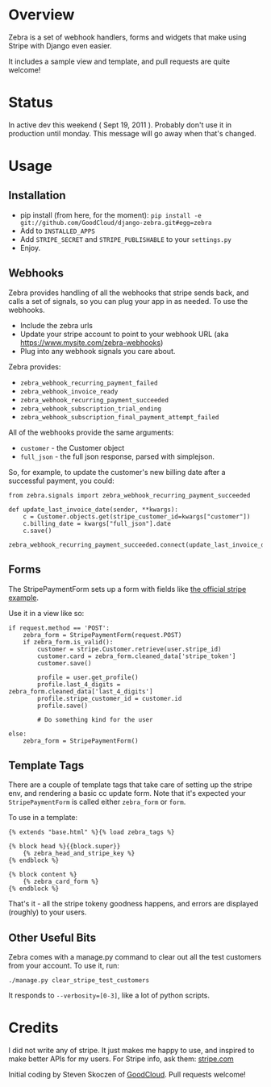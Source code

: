 Overview
========

Zebra is a set of webhook handlers, forms and widgets that make using Stripe with Django even easier.

It includes a sample view and template, and pull requests are quite welcome!

Status
======

In active dev this weekend ( Sept 19, 2011 ).  Probably don't use it in production until monday.  This message will go away when that's changed.


Usage
=====

## Installation ##

* pip install (from here, for the moment): 
	`pip install -e git://github.com/GoodCloud/django-zebra.git#egg=zebra`
* Add to `INSTALLED_APPS`
* Add `STRIPE_SECRET` and `STRIPE_PUBLISHABLE` to your `settings.py`
* Enjoy.



## Webhooks ##

Zebra provides handling of all the webhooks that stripe sends back, and calls a set of signals, so you can plug your app in as needed. To use the webhooks.

* Include the zebra urls
* Update your stripe account to point to your webhook URL (aka https://www.mysite.com/zebra-webhooks)
* Plug into any webhook signals you care about.  


Zebra provides:

* `zebra_webhook_recurring_payment_failed`
* `zebra_webhook_invoice_ready`
* `zebra_webhook_recurring_payment_succeeded`
* `zebra_webhook_subscription_trial_ending`
* `zebra_webhook_subscription_final_payment_attempt_failed`

All of the webhooks provide the same arguments:

* `customer` - the Customer object
* `full_json` - the full json response, parsed with simplejson.


So, for example, to update the customer's new billing date after a successful payment, you could:

```
from zebra.signals import zebra_webhook_recurring_payment_succeeded

def update_last_invoice_date(sender, **kwargs):
	c = Customer.objects.get(stripe_customer_id=kwargs["customer"])
	c.billing_date = kwargs["full_json"].date
	c.save()

zebra_webhook_recurring_payment_succeeded.connect(update_last_invoice_date)
```



## Forms ##

The StripePaymentForm sets up a form with fields like [the official stripe example](https://gist.github.com/1204718#file_stripe_tutorial_page.html).

Use it in a view like so:

```
if request.method == 'POST':
    zebra_form = StripePaymentForm(request.POST)
    if zebra_form.is_valid():
        customer = stripe.Customer.retrieve(user.stripe_id)
        customer.card = zebra_form.cleaned_data['stripe_token']
        customer.save()

        profile = user.get_profile()
        profile.last_4_digits = zebra_form.cleaned_data['last_4_digits']
        profile.stripe_customer_id = customer.id
        profile.save()

        # Do something kind for the user

else:
    zebra_form = StripePaymentForm()
```

## Template Tags ##

There are a couple of template tags that take care of setting up the stripe env, and rendering a basic cc update form.  Note that it's expected your `StripePaymentForm` is called either `zebra_form` or `form`.

To use in a template:

```
{% extends "base.html" %}{% load zebra_tags %}

{% block head %}{{block.super}}
	{% zebra_head_and_stripe_key %}
{% endblock %}

{% block content %}
	{% zebra_card_form %}
{% endblock %}

```

That's it - all the stripe tokeny goodness happens, and errors are displayed (roughly) to your users.


## Other Useful Bits ##

Zebra comes with a manage.py command to clear out all the test customers from your account.  To use it, run:

```
./manage.py clear_stripe_test_customers
```

It responds to `--verbosity=[0-3]`, like a lot of python scripts.


Credits
=======

I did not write any of stripe.  It just makes me happy to use, and inspired to make better APIs for my users.  For Stripe info, ask them: [stripe.com](http://stripe.com)

Initial coding by Steven Skoczen of [GoodCloud](http://www.agoodcloud.com).  Pull requests welcome!


